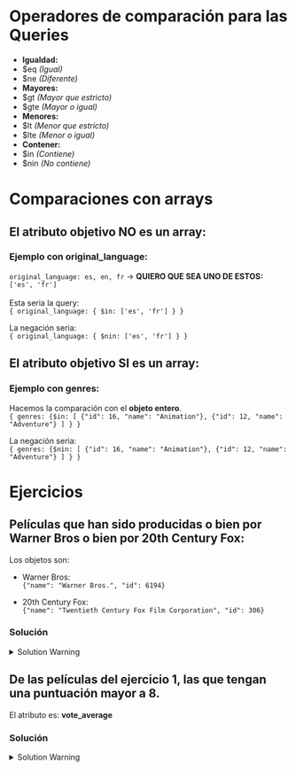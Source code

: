 # Operadores de comparación para las Queries

-  **Igualdad:**
-  $eq _(Igual)_
-  $ne _(Diferente)_
-  **Mayores:**
-  $gt _(Mayor que estricto)_
-  $gte _(Mayor o igual)_
-  **Menores:**
-  $lt _(Menor que estricto)_
-  $lte _(Menor o igual)_
-  **Contener:**
-  $in _(Contiene)_
-  $nin _(No contiene)_

# Comparaciones con arrays

## El atributo objetivo **NO** es un array: <br>

### Ejemplo con original_language:

`original_language: es, en, fr` -> **QUIERO QUE SEA UNO DE ESTOS:** `['es', 'fr']` <br> <br>
Esta seria la query:<br>
`{ original_language: { $in: ['es', 'fr'] } }`

La negación seria:<br>
`{ original_language: { $nin: ['es', 'fr'] } }`

## El atributo objetivo **SI** es un array:

### Ejemplo con genres:

Hacemos la comparación con el **objeto entero**.<br>
`{ genres: {$in: [ {"id": 16, "name": "Animation"}, {"id": 12, "name": "Adventure"} ] } }`

La negación seria:<br>
`{ genres: {$nin: [ {"id": 16, "name": "Animation"}, {"id": 12, "name": "Adventure"} ] } }`

# Ejercicios

## Películas que han sido producidas o bien por Warner Bros o bien por 20th Century Fox:

Los objetos son: <br>

-  Warner Bros: <br>
   `{"name": "Warner Bros.", "id": 6194}`

-  20th Century Fox: <br>
   `{"name": "Twentieth Century Fox Film Corporation", "id": 306}`

### Solución

<details>
<summary>Solution Warning</summary>

`{ production_companies: { $in: [ { "name" : "Twentieth Century Fox Film Corporation", "id" : 306 }, { "name" : "Warner Bros.", "id" : 6194 } ] } }`

</details>

## De las películas del ejercicio 1, las que tengan una puntuación mayor a 8.

El atributo es: **vote_average**

### Solución

<details>
<summary>Solution Warning</summary>

`{ production_companies: { $in: [ { "name" : "Twentieth Century Fox Film Corporation", "id" : 306 }, { "name" : "Warner Bros.", "id" : 6194 } ] }, vote_average: { $gt: 8 } }`

</details>
